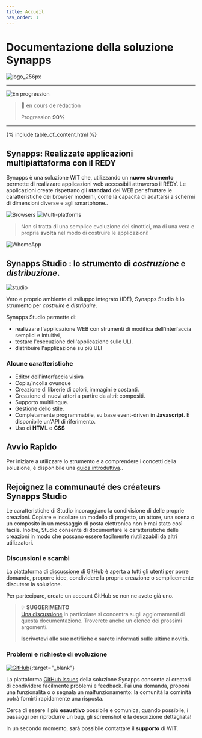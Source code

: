 ```yaml
---
title: Accueil
nav_order: 1
---
```


Documentazione della soluzione Synapps
====================================

![logo_256px](assets/logo_256px.png)

------


![En progression](assets/under-progress.gif)

> 🚧 en cours de rédaction
>
> Progression **90%**

------

{% include table_of_content.html %}

## **Synapps**: Realizzate applicazioni multipiattaforma con il **REDY**

Synapps è una soluzione WIT che, utilizzando un **nuovo strumento** permette di realizzare applicazioni web accessibili attraverso il REDY. Le applicazioni create rispettano gli **standard** del WEB per sfruttare le caratteristiche dei browser moderni, come la capacità di adattarsi a schermi di dimensioni diverse e agli smartphone..


![Browsers](assets/browsers.png)
![Multi-platforms](assets/multi-platforms.png)

> Non si tratta di una semplice evoluzione dei sinottici, ma di una vera e propria **svolta** nel modo di costruire le applicazioni!

![WhomeApp](assets/WHomeApp.gif)

## Synapps Studio : lo strumento di *costruzione* e *distribuzione*.

![studio](assets/studio-001.png)

Vero e proprio ambiente di sviluppo integrato (IDE), Synapps Studio è lo strumento per *costruire* e *distribuire*.

Synapps Studio permette  di:
 - realizzare l'applicazione WEB con strumenti di modifica dell'interfaccia semplici e intuitivi,
 - testare l'esecuzione dell'applicazione sulle ULI.
 - distribuire l'applizazione su più ULI


### Alcune caratteristiche
  - Editor dell'interfaccia visiva
  - Copia/incolla ovunque
  - Creazione di librerie di colori, immagini e costanti.
  - Creazione di nuovi attori a partire da altri: compositi.
  - Supporto multilingue.
  - Gestione dello stile.
  - Completamente programmabile, su base event-driven in **Javascript**. È disponibile un'API di riferimento.
  - Uso di **HTML** e **CSS**


## Avvio Rapido

Per iniziare a utilizzare lo strumento e a comprendere i concetti della soluzione, è disponibile una [guida introduttiva](./quick-start)..

## Rejoignez la communauté des créateurs Synapps Studio

Le caratteristiche di Studio incoraggiano la condivisione di
delle proprie creazioni. 
Copiare e incollare un modello di progetto, 
un attore, una scena o un composito in un messaggio
di posta elettronica non è mai stato così facile.
Inoltre, Studio consente di documentare 
le caratteristiche delle creazioni in modo che possano essere facilmente
riutilizzabili da altri utilizzatori.


### Discussioni e scambi

La piattaforma di [discussione di GitHub](https://github.com/witsa/synapps/discussions) è aperta a tutti gli utenti per porre domande, proporre idee, condividere la propria creazione o semplicemente discutere la soluzione.

Per partecipare, create un account GitHub se non ne avete già uno.

> 💡 **SUGGERIMENTO**<br> [Una discussione](https://github.com/witsa/synapps/discussions) in particolare si concentra sugli aggiornamenti di questa documentazione. Troverete anche un elenco dei prossimi argomenti.
>
> **Iscrivetevi alle sue notifiche e sarete informati sulle ultime novità.**


### Problemi e richieste di evoluzione

[![GitHub](assets/github.png)](https://github.com/witsa/synapps/issues){:target="_blank"}

La piattaforma [GitHub Issues](https://github.com/witsa/synapps/issues) della soluzione Synapps 
consente ai creatori di condividere facilmente problemi e feedback.
Fai una domanda, proponi una funzionalità o
o segnala un malfunzionamento: la comunità
la cominità potrà fornirti rapidamente una risposta.

Cerca di essere il più **esaustivo** possibile e comunica, quando possibile, i passaggi per riprodurre un bug, gli screenshot e la descrizione dettagliata!

In un secondo momento, sarà possibile contattare il **supporto** di WIT.
